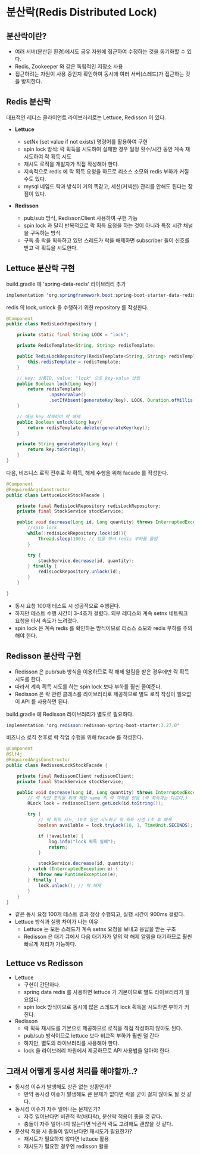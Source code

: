 # 분산락(Redis Distributed Lock)
## 분산락이란?
- 여러 서버(분산된 환경)에서도 공유 자원에 접근하여 수정하는 것을 동기화할 수 있다.
- Redis, Zookeeper 와 같은 독립적인 저장소 사용
- 접근하려는 자원이 사용 중인지 확인하여 동시에 여러 서버(스레드)가 접근하는 것을 방지한다.

## Redis 분산락
대표적인 레디스 클라이언트 라이브러리로는 Lettuce, Redisson 이 있다.
- **Lettuce**
    - setNx (set value if not exists) 명령어를 활용하여 구현
    - spin lock 방식: 락 획득을 시도하여 실패한 경우 일정 횟수/시간 동안 계속 재시도하여 락 획득 시도
    - 재시도 로직을 개발자가 직접 작성해야 한다.  
    - 지속적으로 redis 에 락 획득 요청을 하므로 리소스 소모와 redis 부하가 커질 수도 있다.
    - mysql 네임드 락과 방식이 거의 똑같고, 세션(커넥션) 관리를 안해도 된다는 장점이 있다.

- **Redisson**
    - pub/sub 방식, RedissonClient 사용하여 구현 가능
    - spin lock 과 달리 반복적으로 락 획득 요청을 하는 것이 아니라 특정 시간 채널을 구독하는 방식
    - 구독 중 락을 획득하고 있던 스레드가 락을 해제하면 subscriber 들이 신호를 받고 락 획득을 시도한다.

## Lettuce 분산락 구현
build.gradle 에 'spring-data-redis' 라이브러리 추가
```java
implementation 'org.springframework.boot:spring-boot-starter-data-redis'
```

redis 의 lock, unlock 을 수행하기 위한 repository 를 작성한다.
```java
@Component
public class RedisLockRepository {

    private static final String LOCK = "lock";

    private RedisTemplate<String, String> redisTemplate;

    public RedisLockRepository(RedisTemplate<String, String> redisTemplate) {
        this.redisTemplate = redisTemplate;
    }

    // key: 상품ID, value: "lock" 으로 key-value 삽입
    public Boolean lock(Long key){
        return redisTemplate
                .opsForValue()
                .setIfAbsent(generateKey(key), LOCK, Duration.ofMillis(3_000));
    }

    // 해당 key 삭제하여 락 해제
    public Boolean unlock(Long key){
        return redisTemplate.delete(generateKey(key));
    }

    private String generateKey(Long key) {
        return key.toString();
    }
}
```

다음, 비즈니스 로직 전후로 락 획득, 해제 수행을 위해 facade 를 작성한다.
```java
@Component
@RequiredArgsConstructor
public class LettuceLockStockFacade {

    private final RedisLockRepository redisLockRepository;
    private final StockService stockService;

    public void decrease(Long id, Long quantity) throws InterruptedException {
        //spin lock
        while(!redisLockRepository.lock(id)){
            Thread.sleep(100); // 텀을 줘서 redis 부하를 줄임
        }

        try {
            stockService.decrease(id, quantity);
        } finally {
            redisLockRepository.unlock(id);
        }
    }

}
```
- 동시 요청 100개 테스트 시 성공적으로 수행된다.
- 하지만 테스트 수행 시간이 3-4초가 걸렸다. 외부 레디스와 계속 setnx 네트워크 요청을 타서 속도가 느려졌다.
- spin lock 은 계속 redis 를 확인하는 방식이므로 리소스 소모와 redis 부하를 주의해야 한다.

## Redisson 분산락 구현
- Redisson 은 pub/sub 방식을 이용하므로 락 해제 알림을 받은 경우에만 락 획득 시도를 한다.
- 따라서 계속 획득 시도를 하는 spin lock 보다 부하를 훨씬 줄여준다.
- Redisson 은 락 관련 클래스를 라이브러리로 제공하므로 별도 로직 작성이 필요없이 API 를 사용하면 된다.

build.gradle 에 Redisson 라이브러리가 별도로 필요하다.
```java
implementation 'org.redisson:redisson-spring-boot-starter:3.27.0'
```
비즈니스 로직 전후로 락 작업 수행을 위해 facade 를 작성한다.
```java
@Component
@Slf4j
@RequiredArgsConstructor
public class RedissonLockStockFacade {

    private final RedissonClient redissonClient;
    private final StockService stockService;

    public void decrease(Long id, Long quantity) throws InterruptedException {
        // 락 작업 조작을 위해 해당 name 의 락 객체를 얻음 (락 획득과는 다르다.)
        RLock lock = redissonClient.getLock(id.toString()); 

        try {
            // 락 획득 시도, 10초 동안 시도하고 락 획득 시엔 1초 후 해제
            boolean available = lock.tryLock(10, 1, TimeUnit.SECONDS);

            if (!available) {
                log.info("lock 획득 실패");
                return;
            }

            stockService.decrease(id, quantity);
        } catch (InterruptedException e) {
            throw new RuntimeException(e);
        } finally {
            lock.unlock(); // 락 해제
        }
    }
}
```
- 같은 동시 요청 100개 테스트 결과 정상 수행되고, 실행 시간이 900ms 걸렸다.
- Lettuce 방식과 실행 차이가 나는 이유
    - Lettuce 는 모든 스레드가 계속 setnx 요청을 보내고 응답을 받는 구조
    - Redisson 은 대기 큐에서 다음 대기자가 앞의 락 해제 알림을 대기하므로 훨씬 빠르게 처리가 가능하다.

## Lettuce vs Redisson
- Lettuce
    - 구현이 간단하다.
    - spring data redis 를 사용하면 lettuce 가 기본이므로 별도 라이브러리가 필요없다.
    - spin lock 방식이므로 동시에 많은 스레드가 lock 획득을 시도하면 부하가 커진다.
- Redisson
    - 락 획득 재시도를 기본으로 제공하므로 로직을 직접 작성하지 않아도 된다.
    - pub/sub 방식이므로 lettuce 보다 비교적 부하가 훨씬 덜 간다
    - 하지만, 별도의 라이브러리를 사용해야 한다.
    - lock 을 라이브러리 차원에서 제공하므로 API 사용법을 알아야 한다.

## 그래서 어떻게 동시성 처리를 해야할까..?
- 동시성 이슈가 발생해도 상관 없는 상황인가?
    - 만약 동시성 이슈가 발생해도 큰 문제가 없다면 락을 굳이 걸지 않아도 될 것 같다.
- 동시성 이슈가 자주 일어나는 문제인가?
    - 자주 일어난다면 비관적 락(배타락), 분산락 적용이 좋을 것 같다.
    - 충돌이 자주 일어나지 않는다면 낙관적 락도 고려해도 괜찮을 것 같다.
- 분산락 적용 시 충돌이 일어난다면 재시도가 필요한가?
    - 재시도가 필요하지 않다면 lettuce 활용
    - 재시도가 필요한 경우엔 redisson 활용
